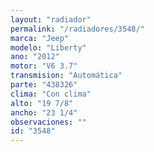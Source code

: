 ```yaml
---
layout: "radiador"
permalink: "/radiadores/3548/"
marca: "Jeep"
modelo: "Liberty"
ano: "2012"
motor: "V6 3.7"
transmision: "Automática"
parte: "438326"
clima: "Con clima"
alto: "19 7/8"
ancho: "23 1/4"
observaciones: ""
id: "3548"
---
```


